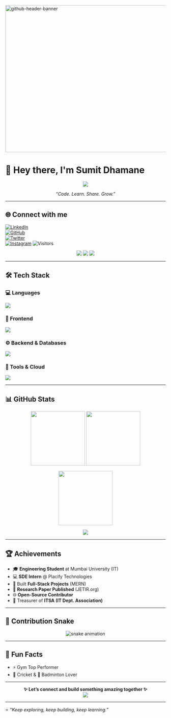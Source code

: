 <!-- Header Banner (Generated from https://leviarista.github.io/github-profile-header-generator/) -->
<img width="1700" height="460" alt="github-header-banner" src="https://github.com/user-attachments/assets/8abe866c-8eee-49e7-9cef-058e1461667d" />

# 👋 Hey there, I'm **Sumit Dhamane**

<p align="center">
  <a href="https://github.com/Sumitdhamane">
    <img src="https://readme-typing-svg.herokuapp.com?font=Fira+Code&size=24&color=00CFFF&center=true&vCenter=true&width=600&lines=Full+Stack+Developer;MERN+Stack+Dev;Blockchain+%26+AI+Enthusiast;Open+Source+Contributor;Lifelong+Learner"/>
  </a>
</p>

<p align="center">
  <i>“Code. Learn. Share. Grow.”</i>
</p>

---

## 🌐 Connect with me  

[![LinkedIn](https://img.shields.io/badge/LinkedIn-blue?logo=linkedin&logoColor=white)](https://www.linkedin.com/in/sumitdhamane)  
[![GitHub](https://img.shields.io/badge/GitHub-black?logo=github&logoColor=white)](https://github.com/Sumitdhamane)  
[![Twitter](https://img.shields.io/badge/Twitter-1DA1F2?logo=twitter&logoColor=white)](#)  
[![Instagram](https://img.shields.io/badge/Instagram-E4405F?logo=instagram&logoColor=white)](#) 
![Visitors](https://komarev.com/ghpvc/?username=Sumitdhamane&label=Profile%20Views&color=0e75b6&style=flat)

<p align="center">
  <img src="https://img.shields.io/badge/Focus-MERN%20Stack-brightgreen" />
  <img src="https://img.shields.io/badge/Open%20Source-Active-blue" />
  <img src="https://img.shields.io/badge/Loves-React-orange" />
</p>

---

## 🛠 Tech Stack  

### 💻 Languages  
<p>
  <img src="https://skillicons.dev/icons?i=c,cpp,java,python" />
</p>

### 🎨 Frontend  
<p>
  <img src="https://skillicons.dev/icons?i=html,css,js,react,tailwind,materialui" />
</p>

### ⚙️ Backend & Databases  
<p>
  <img src="https://skillicons.dev/icons?i=nodejs,express,mongodb,mysql" />
</p>

### 🚀 Tools & Cloud  
<p>
  <img src="https://skillicons.dev/icons?i=git,github" />
</p>

---

## 📊 GitHub Stats  

<p align="center">
  <img src="https://github-readme-stats.vercel.app/api?username=Sumitdhamane&show_icons=true&theme=tokyonight" height="170"/>
  <img src="https://github-readme-streak-stats.herokuapp.com/?user=Sumitdhamane&theme=tokyonight" height="170"/>
</p>

<p align="center">
  <img src="https://github-readme-stats.vercel.app/api/top-langs/?username=Sumitdhamane&layout=compact&theme=tokyonight" height="170"/>
</p>

<p align="center">
  <img src="https://github-profile-summary-cards.vercel.app/api/cards/profile-details?username=Sumitdhamane&theme=tokyonight" />
</p>

---

## 🏆 Achievements  

- 🎓 **Engineering Student** at Mumbai University (IT)  
- 💻 **SDE Intern** @ Placify Technologies  
- 🚀 Built **Full-Stack Projects** (MERN)  
- 📖 **Research Paper Published** (JETIR.org)  
- 🌐 **Open-Source Contributor**  
- 🤝 Treasurer of **ITSA (IT Dept. Association)**  

---

## 🐍 Contribution Snake  

<p align="center">
  <img src="https://github.com/Sumitdhamane/Sumitdhamane/blob/output/github-contribution-grid-snake.svg" alt="snake animation" />
</p>


---

## 🎯 Fun Facts  

- ⚡ Gym Top Performer  
- 🏏 Cricket & 🏸 Badminton Lover  

---

<p align="center">
  <b>✨ Let’s connect and build something amazing together ✨</b><br>
  <a href="https://github.com/Sumitdhamane">
    <img src="https://img.shields.io/badge/GitHub-Follow-brightgreen?logo=github" />
  </a>
</p>

---

⭐ *“Keep exploring, keep building, keep learning.”*  
